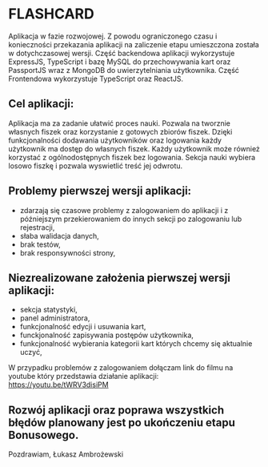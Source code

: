 # FLASHCARD

Aplikacja w fazie rozwojowej. Z powodu ograniczonego czasu i konieczności przekazania aplikacji na zaliczenie etapu umieszczona została w dotychczasowej wersji. Część backendowa aplikacji wykorzystuje ExpressJS, TypeScript i bazę MySQL do przechowywania kart oraz PassportJS wraz z MongoDB do uwierzytelniania użytkownika. Część Frontendowa wykorzystuje TypeScript oraz ReactJS. 

## Cel aplikacji:

Aplikacja ma za zadanie ułatwić proces nauki. Pozwala na tworznie własnych fiszek oraz korzystanie z gotowych zbiorów fiszek. Dzięki funkcjonalności dodawania użytkowników oraz logowania każdy użytkownik ma dostęp do własnych fiszek. Każdy użytkownik może również korzystać z ogólnodostępnych fiszek bez logowania. Sekcja nauki wybiera losowo fiszkę i pozwala wyswietlić treść jej odwrotu. 

## Problemy pierwszej wersji aplikacji:

- zdarzają się czasowe problemy z zalogowaniem do aplikacji i z późniejszym przekierowaniem do innych sekcji po zalogowaniu lub rejestracji,
- słaba walidacja danych,
- brak testów,
- brak responsywności strony,

## Niezrealizowane założenia pierwszej wersji aplikacji:

- sekcja statystyki, 
- panel administratora, 
- funkcjonalność edycji i usuwania kart, 
- funckjonalność zapisywania postępów użytkownika,
- funkcjonalność wybierania kategorii kart których chcemy się aktualnie uczyć,  

W przypadku problemów z zalogowaniem dołączam link do filmu na youtube który przedstawia działanie aplikacji: https://youtu.be/tWRV3disiPM

## Rozwój aplikacji oraz poprawa wszystkich błędów planowany jest po ukończeniu etapu Bonusowego.

Pozdrawiam,
Łukasz Ambrożewski
